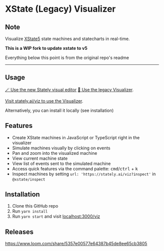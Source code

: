 # XState (Legacy) Visualizer

## Note

Visualize [XState5](https://stately.ai/docs/xstate) state machines and statecharts in real-time.

**This is a WIP fork to update xstate to v5**

Everything below this point is from the original repo's readme

----------------------------------

## Usage

[🪄 Use the new Stately visual editor](https://state.new?source=viz-readme)
[🔗 Use the legacy Visualizer](https://stately.ai/viz).

[Visit stately.ai/viz to use the Visualizer](https://stately.ai/viz?source=viz-readme).

Alternatively, you can install it locally (see installation)

## Features

- Create XState machines in JavaScript or TypeScript right in the visualizer
- Simulate machines visually by clicking on events
- Pan and zoom into the visualized machine
- View current machine state
- View list of events sent to the simulated machine
- Access quick features via the command palette: <kbd>cmd</kbd>/<kbd>ctrl</kbd> + <kbd>k</kbd>
- Inspect machines by setting `url: 'https://stately.ai/viz?inspect'` in `@xstate/inspect`

## Installation

1. Clone this GitHub repo
1. Run `yarn install`
1. Run `yarn start` and visit [localhost:3000/viz](http://localhost:3000/viz)

## Releases

https://www.loom.com/share/5357e00577e64387b45de8ee65cb3805
